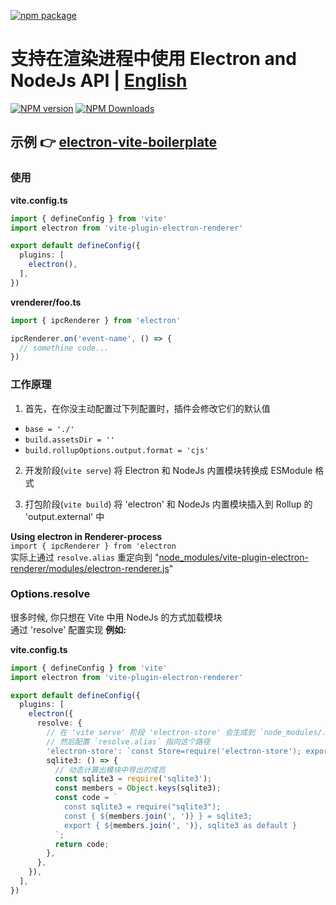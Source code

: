 [![npm package](https://nodei.co/npm/vite-plugin-electron-renderer.png?downloads=true&downloadRank=true&stars=true)](https://www.npmjs.com/package/vite-plugin-electron-renderer)

# 支持在渲染进程中使用 Electron and NodeJs API | [English](https://github.com/caoxiemeihao/vite-plugins/tree/main/packages/electron-renderer#readme)

[![NPM version](https://img.shields.io/npm/v/vite-plugin-electron-renderer.svg?style=flat)](https://npmjs.org/package/vite-plugin-electron-renderer)
[![NPM Downloads](https://img.shields.io/npm/dm/vite-plugin-electron-renderer.svg?style=flat)](https://npmjs.org/package/vite-plugin-electron-renderer)

## 示例 👉 [electron-vite-boilerplate](https://github.com/caoxiemeihao/electron-vite-boilerplate)

### 使用

**vite.config.ts**

```ts
import { defineConfig } from 'vite'
import electron from 'vite-plugin-electron-renderer'

export default defineConfig({
  plugins: [
    electron(),
  ],
})
```

**vrenderer/foo.ts**

```ts
import { ipcRenderer } from 'electron'

ipcRenderer.on('event-name', () => {
  // somethine code...
})
```

### 工作原理

1. 首先，在你没主动配置过下列配置时，插件会修改它们的默认值

  * `base = './'`
  * `build.assetsDir = ''`
  * `build.rollupOptions.output.format = 'cjs'`

2. 开发阶段(`vite serve`) 将 Electron 和 NodeJs 内置模块转换成 ESModule 格式

3. 打包阶段(`vite build`) 将 'electron' 和 NodeJs 内置模块插入到 Rollup 的 'output.external' 中

**Using electron in Renderer-process**  
`import { ipcRenderer } from 'electron`  
实际上通过 `resolve.alias` 重定向到 "[node_modules/vite-plugin-electron-renderer/modules/electron-renderer.js](modules/electron-renderer.js)"

### Options.resolve

很多时候, 你只想在 Vite 中用 NodeJs 的方式加载模块  
通过 'resolve' 配置实现 **例如:**  

**vite.config.ts**

```ts
import { defineConfig } from 'vite'
import electron from 'vite-plugin-electron-renderer'

export default defineConfig({
  plugins: [
    electron({
      resolve: {
        // 在 'vite serve' 阶段 'electron-store' 会生成到 `node_modules/.vite-plugin-electron-renderer/electron-store.js` 中
        // 然后配置 `resolve.alias` 指向这个路径
        'electron-store': `const Store=require('electron-store'); export default Store;`;
        sqlite3: () => {
          // 动态计算出模块中导出的成员
          const sqlite3 = require('sqlite3');
          const members = Object.keys(sqlite3);
          const code = `
            const sqlite3 = require("sqlite3");
            const { ${members.join(', ')} } = sqlite3;
            export { ${members.join(', ')}, sqlite3 as default }
          `;
          return code;
        },
      },
    }),
  ],
})
```

